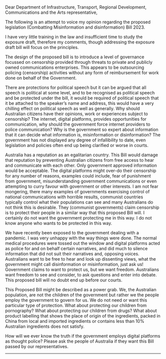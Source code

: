 Dear Department of Infrastructure, Transport, Regional Development, Communications and the
Arts representative,

The following is an attempt to voice my opinion regarding the proposed legislation (Combatting
Misinformation and disinformation) Bill 2023.

I have very little training in the law and insufficient time to study the exposure draft, therefore my
comments, though addressing the exposure draft bill will focus on the principles.

The design of the proposed bill is to introduce a level of governance focussed on censorship
provided through threats to private and publicly owned communications enterprises. This appears
to be outsourcing policing (censorship) activities without any form of reimbursement for work
done on behalf of the Government.

There are protections for political speech but it can be argued that all speech is political at some
level, and to be recognised as political speech and be protected under the bill, it would be
required of political speech that it be attached to the speaker’s name and address, this would
have a very chilling effect on political speech as well as generally. Why should Australian citizens
have their opinions, work or experiences subject to censorship? The internet, digital platforms,
provides opportunities for communication, why should the government force internet providers to
police communication? Why is the government so expert about information that it can decide
what information is, misinformation or disinformation? The government has not displayed any
degree of infallibility to date, even legislation and policies often end up being clarified or worse in
courts.

Australia has a reputation as an egalitarian country. This Bill would damage that reputation by
preventing Australian citizens from free access to hear and communicate with each other. Only
government approved information would be acceptable. The digital platforms might over-do their
censorship for any number of reasons, examples could include, fear of punishment from
government, misunderstanding government communications or even attempting to curry favour
with government or other interests. I am not fear mongering, there many examples of
governments exercising control of national communications with horrible results, communist
countries typically control what their populations can see and many Australians do not think this is
desirable. They (communist governments) claim censorship is to protect their people in a similar
way that this proposed Bill will. I certainly do not want the government protecting me in this way. I
do not know anyone who wants to be protected in this way.

We have recently been exposed to the government dealing with a pandemic. I was very unhappy
with the way things were done. The normal medical procedures were tossed out the window and
digital platforms acted as police for and on behalf certain narratives, and did much to silence
information that did not suit their narratives and, opposing voices. Australians want to be free to
hear and look up dissenting views, what the government might call disinformation or
misinformation, just ask us! Government claims to want to protect us, but we want freedom.
Australians want freedom to see and consider, to ask questions and enter into debate. This
proposed bill will no doubt end up before our courts.

This Proposed Bill might be described as a power grab. We, the Australian population, are not the
children of the government but rather we the people employ the government to govern for us. We
do not need or want this particular type of protection. What about protecting our children from
pornography? What about protecting our children from drugs? What about product labelling that
shows the place of origin of the ingredients, packed in China from local and imported ingredients
or contains less than 10% Australian ingredients does not satisfy.

How will we ever know the truth if the government employs digital platforms as thought police?
Please ask the people of Australia if they want this Bill passed by our representatives.


-----


